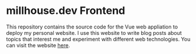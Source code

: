 # millhouse.dev Frontend

This repository contains the source code for the Vue web appliation to deploy my personal website. I use this website to write blog posts about topics that interest me and experiment with different web technologies. You can visit the website [here](https://millhouse.dev).
